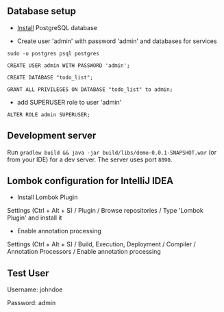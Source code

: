 ## Database setup
- [Install](http://postgresguide.com/setup/install.html) PostgreSQL database

- Create user 'admin' with password 'admin' and databases for services

`sudo -u postgres psql postgres`

`CREATE USER admin WITH PASSWORD 'admin';`

`CREATE DATABASE "todo_list";`

`GRANT ALL PRIVILEGES ON DATABASE "todo_list" to admin;`

- add SUPERUSER role to user 'admin'
 
 `ALTER ROLE admin SUPERUSER;`
 
## Development server

Run `gradlew build && java -jar build/libs/demo-0.0.1-SNAPSHOT.war` (or from your IDE) for a dev server. The server uses port `8090`.

## Lombok configuration for IntelliJ IDEA

- Install Lombok Plugin

Settings (Ctrl + Alt + S) / Plugin / Browse repositories / Type 'Lombok Plugin' and install it

- Enable annotation processing

Settings (Ctrl + Alt + S) / Build, Execution, Deployment / Compiler / Annotation Processors / Enable annotation processing

## Test User

Username: johndoe

Password: admin

